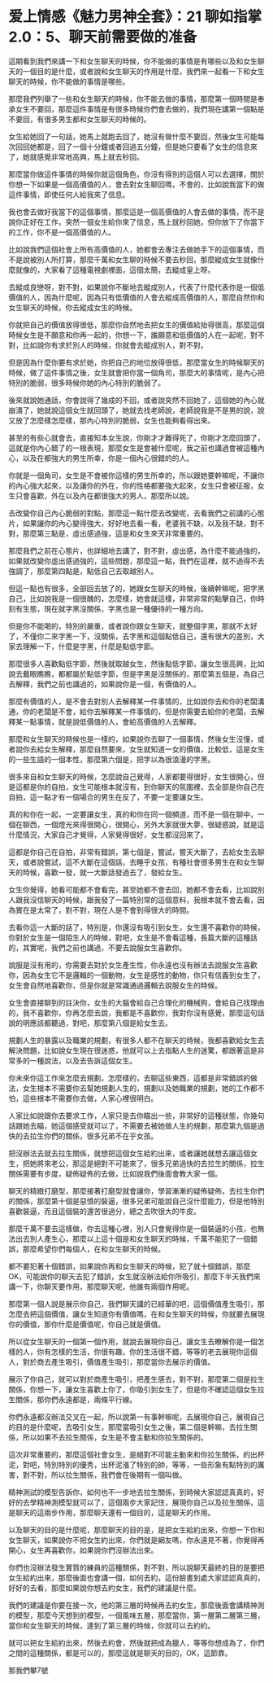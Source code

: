 # 爱上情感《魅力男神全套》：21 聊如指掌2.0：5、聊天前需要做的准备

這期看到我們來講一下和女生聊天的時候，你不能做的事情是有哪些以及和女生聊天的一個目的是什麼，或者說和女生聊天的作用是什麼，我們來一起看一下和女生聊天的時候，你不能做的事情是哪些。

那麼我們列舉了一些和女生聊天的時候，你不能去做的事情，那麼第一個時間是奉承女生不要回，那麼這件事情是有很多時候你們會去做的，我們現在講第一個點是不要回，有很多男生都和女生聊天的時候的。

女生給她回了一句話，她馬上就跑去回了，她沒有做什麼不要回，然後女生可能每次回回她都是，回了一個十分鐘或者回過五分鐘，但是她只要看了女生的信息來了，她就感覺非常地高興，馬上就去秒回。

那麼當你做這件事情的時候你就這個角色，你沒有得別的這個人可以去選擇，關於你想一下如果是一個高價值的人，會去對女生聊回嗎，不會的，比如說我當下的做這件事情，即使任何人給我來了信息。

我也會去做好我當下的這個事情，那麼這是一個高價值的人會去做的事情，而不是說你正好在工作，突然一個女生給你來了信息，馬上就秒回她，但你放下了你當下的工作，你不是一個高價值的人。

比如說我們這個社會上所有高價值的人，她都會去專注去做她手下的這個事情，而不是說被別人所打算，那麼千萬和女生聊的時候不要去秒回，那麼縱成女生就像什麼就像的，大家看了這種電視劇裡面，這個太簡，去縱成皇上呀。

去縱成良戀呀，對不對，如果說你不斷地去縱成別人，代表了什麼代表你是一個低價值的人，因為什麼呢，因為只有低價值的人會去縱成高價值的人，那麼自然你和女生聊天的時候，你去縱成女生的時候。

你就把自己的價值放得很低，那麼你自然地去把女生的價值給抬得很高，那麼這個時候女生是不願意和你再一起的，你想一下，誰願意和低價值的人在一起呢，對不對，比如說你有求於別人的時候，你就會去縱成別人，對不對。

但是因為什麼你要有求於她，你把自己的地位放得很低，那麼當女生的時候聊天的時候，做了這件事情之後，女生就會把你當一個角司，那麼大的事情呢，是內心把特別的脆弱，很多時候你她的內心特別的脆弱了。

後來就說她通話，你會說得了幾成的不回，或者說突然不回她了，這個她的內心就崩潰了，她就說這個女生就回頭了，她就去找老師說，老師說我是不是男的說，說又放了怎麼樣怎麼樣，那內心特別的脆弱，女生也能夠看得出來。

甚至的有些心就會去，直接知本女生說，你剛才才難得死了，你剛才怎麼回頭了，這就是你內心錯了的一根表現，那麼女生是會被什麼呢，我之前也講過會被這種內心，以及在都強大的男生所幸，你是一個內心很錯的的人。

你就是一個角司，女生是不會被你這樣的男生所幸的，所以跟她要幹嘛呢，不讓你的內心強大起來，以及讓你的外在，你的性格都要強大起來，女生只會被征服，女生只會喜歡，外在以及內在都很強大的男人，那麼所以說。

去改變你自己內心脆弱的對點，那麼這一點什麼去改變呢，去看我們之前講的心態片，如果讓你的內心變得強大，好好地去看一看，老婆我不缺，以及我不缺，對不對，那麼第三點是，虛出感過強，這是和女生來天非常重要的。

那麼我們之前在心態片，也詳細地去講了，對不對，虛出感，為什麼不能過強的，如果就改變你虛出感過強的，這些問題，那麼這一點，我們在這裡，就不過得不去強調了，那麼第四點是，點低自己去取越別人。

但這一點也有很多，全部回去放了的，她跟女生聊天的時候，後續幹嘛呢，把字黑自己，比如說我是一個很醜的，怎麼樣，她會就這樣，非常非常的點擊自己，你時刻有生態，現在就字黑沒關係，字黑也是一種優待的一種方向。

但是你不能喝的，特別的嚴重，或者說你跟女生聊天，就整個字黑，那就不太好了，不僅你二來字黑一下，沒關係，去字黑和這個點低自己，還有很大的差別，大家去理解一下，什麼是字黑，什麼是點低字節。

那麼很多人喜歡點低字節，然後就取越女生，然後點低字節，讓女生很高興，比如說去戴眼瞧瞧，都都屬於點低字節，但是字黑是沒關係的，那麼第五個是，為自己去解釋，我們之前也講過的，如果說你是一個，有價值的人。

那麼有價值的人，是不會去對別人去解釋某一件事情的，比如說你去和你的老闆溝通，你的老闆是不會，給你去解釋某一件事情的，但是你需要去給你的老闆，去解釋某一點事情，就是說低價值的人，會給高價值的人去解釋。

那麼和女生聊天的時候也是一樣的，如果說你去聊了一個事情，然後女生沒懂，或者說你去給女生解釋，那麼自然要來，女生就知道一女的價值，比較低，這是女生的一些生語的一個本性，那麼第六個是，把字以為很浪漫的字黑。

很多來自和女生聊天的時候，怎麼說自己覺得，人家都要得很好，女生很開心，但是這都是你的自拍，女生可能根本就沒有，到你聊天的氛圍裡，去全部是你自己在自拍，這一點才有一個場合的男生在反了，不要一定要讓女生。

真的和你在一起，一定要讓女生，真的和你在同一個頻道，而不是一個在聊中，一個在聊西，一個燈光來得很開心，很開心，另外大家就很大夢，很疑惑說，就是這什麼情況，大家自己才覺得，人家覺得很好，女生都沒回來了。

這都是你自己在自拍，非常有錯誤，第七個是，嘗試，嘗天大斷了，去給女生去聊天，或者說嘗試，這不大斷在這個話，去睡乎女孩，有種社會很多男生在和女生聊天的時候，喜歡一發，就一大斷話發過去了，發給女生。

女生你覺得，她看可能都不會看完，甚至她都不會去回，她都不會去看，比如說別人跟我沒信聊天的時候，跟我發了一篇特別常的這個意料，我根本就不會去看，因為實在是太常了，對不對，現在人是不會到得很大的時間。

去看你這一大斷的話了，特別是，你還沒有吸引到女生，女生還不喜歡你的時候，你對於女生是一個陌生人的時候，對吧，女生是不會看這種，長篇大斷的這種話的，其實呢，我們之前也講過，不要去說服女生喜歡你。

說服是沒有用的，你需要去對於女生產生性，你永遠也沒有辦法去說服女生喜歡你，因為女生它不是邏輯的一個動物，女生是感性的動物，你只有信義到女生了，女生會自然地喜歡你，但是你就是常識通過邏輯去說服女生的時候。

女生會直接聊到的註決你，女生的大腦會給自己合理化的機械狗，會給自己找理由的，我不喜歡你，你再怎麼去說，我都是不喜歡你，我對你沒有感覺，那麼這句話說的明應該都聽過，對吧，那麼第八個是給女生去。

規劃人生的暴露以及職業的規劃，有很多人都不在聊天的時候，我都喜歡給女生去解決問題，比如說女生現在很迷惑，他就可以上去指點人生的迷驚，都跟著這是非常多的一種說法，以及去告訴這個女生。

你未來你這工作來怎麼去規劃，怎麼樣的，去聊這些東西，這都是非常錯誤的做法，女生根本不需要你去幫她規劃人生的，規劃以及她職業的規劃，她的工作都不怕，這些根本不需要你去做，人家心裡很明白。

人家比如說跟你去要求工作，人家只是去你瞄出一些，非常好的這種狀態，你幾句話跟她去瞄，她這個感受就可以了，不需要去被她做人生的規劃，那麼第九個是過快的去拉生你們的關係，很多兄弟不在乎女孩。

把沒辦法去就去拉生關係，就想把這個女生給約出來，或者讓她就想去讓這個女生，把她將來老公，那這是絕對不可能來了，很多兄弟過快的去拉生的關係，拉生關係需要有步度，疑佈疑佈的去做，比如說我們後面會教大家一個。

聊天的精緻打磨型，那麼接著打磨型就會讓你，學習漸漸的疑佈疑佈，去拉生你們的關係，那麼第十個是惡憤的裝逼，很多兄弟可能說自己沒什麼能力，但是他特別喜歡裝逼，而且這個裝的還苦很過分，總之去吹很大的牛皮。

那麼千萬不要去這樣做，你去這種心裡，別人只會覺得你是一個裝逼的小孩，也無法出去別人產生心，那麼以上這十個是和女生聊天的時候，千萬不能犯了一個錯誤，那麼希望你們每個人，在和女生聊天的時候。

都不要犯著十個錯誤，如果說你再和女生聊天的時候，犯了就十個錯誤，那麼OK，可能說你的聊天去犯了錯誤，女生就沒辦法給你所吸引，那麼下半天我們來講一下，你聊天要作用，那麼聊天呢，他誰有兩個作用呢。

那麼第一個人說是展示你自己，我們聊天講的已經華的吧，這個價值產生吸引，那怎麼去把這個價值，讓女生知道你有價值嗎，在和女生聊天的時候，你就要去展現你的價值，那你什麼是價值呢，你自己就是價值。

所以從女生聊天的一個第一個作用，就說去展現你自己，讓女生去瞭解你是一個怎樣的人，你有怎樣的生活，你很有趣，你的生活很不錯，等等的老去展現你這個人，對於商去產生吸引，價值產生吸引，那麼當你去展示的價值。

展示了你自己，就可以對於商產生吸引，把產生感去，對不對，那麼第二個是拉生關係，你想一下，讓女生喜歡上你了，你吸引到女生了，但是你不確認這個女生拉生關係，那你們永遠都是，兩條平行線。

你們永遠都沒辦法交叉在一起，所以說第一有事幹嘛呢，去展現你自己，展現自己的目的是什麼呢，去吸引女生，那麼當吸引女生之後，第二個是幹嘛，去拉生關係，所以如果不去拉生關係，女生是不會主動和你拉生關係的。

這次非常重要的，那麼這個社會女生，是絕對不可能主動來和你拉生關係，的出杯泥，對吧，特別特別的優秀，出杯泥漲了特別的帥，等等，一些形象有點特別的厲害，對不對，所以拉生關係，我們會在後期有一個叫做。

精神測試的模型告訴你，如何也不一步地去拉生關係，到時候大家認認真真的，好好的去學精神測模型就可以了，這個兩步大家記住，展現你自己以及拉生關係，這是聊天的這兩步作用，那麼聊天還有一個目的，這是聊天的作用。

以及聊天的目的是什麼呢，那麼聊天的目的是，是把女生給約出來，你想一下你和女生聊天，如果說你不把女生約出來，你們就是網友嗎，你永遠見不著，你覺得再開心，女生再喜歡你，如果說你們沒辦法出來。

你們也沒辦法發生實質的練員的這種關係，對不對，所以說聊天最終的目的是要把女生給約出來，那麼後面也會講一個，如何去約，這份臉書到處大家認認真真的，好好的去看，那麼如果說你想去約女生，我們的建議是什麼。

我們的建議是你要在接一次，他的第三層的時候再去約女生，那麼後面會講精神測的模型，那麼今天想到的模型，一個風味五層，那麼當你，第一層第二層第三層，當你和女生聊天的時候，達到了第三層的時候，你就可以去約約。

就可以把女生給約出來，然後去約會，然後就把成為獵人，等等你想成為了，你們之間的這種關係，都是可以的，那麼這就是聊天的目的，OK，這節靠。

那我們攀7號